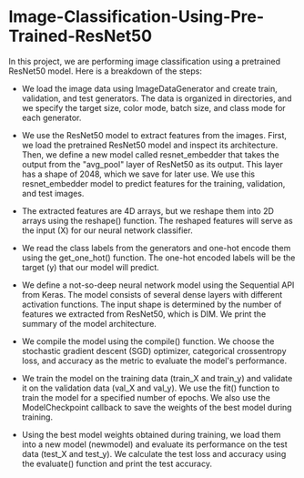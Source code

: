 # Image-Classification-Using-Pre-Trained-ResNet50

In this project, we are performing image classification using a pretrained ResNet50 model. Here is a breakdown of the steps:

- We load the image data using ImageDataGenerator and create train, validation, and test generators. The data is organized in directories, and we specify the target size, color mode, batch size, and class mode for each generator.

- We use the ResNet50 model to extract features from the images. First, we load the pretrained ResNet50 model and inspect its architecture. Then, we define a new model called resnet_embedder that takes the output from the "avg_pool" layer of ResNet50 as its output. This layer has a shape of 2048, which we save for later use. We use this resnet_embedder model to predict features for the training, validation, and test images.

- The extracted features are 4D arrays, but we reshape them into 2D arrays using the reshape() function. The reshaped features will serve as the input (X) for our neural network classifier.

-  We read the class labels from the generators and one-hot encode them using the get_one_hot() function. The one-hot encoded labels will be the target (y) that our model will predict.

- We define a not-so-deep neural network model using the Sequential API from Keras. The model consists of several dense layers with different activation functions. The input shape is determined by the number of features we extracted from ResNet50, which is DIM. We print the summary of the model architecture.

- We compile the model using the compile() function. We choose the stochastic gradient descent (SGD) optimizer, categorical crossentropy loss, and accuracy as the metric to evaluate the model's performance.

- We train the model on the training data (train_X and train_y) and validate it on the validation data (val_X and val_y). We use the fit() function to train the model for a specified number of epochs. We also use the ModelCheckpoint callback to save the weights of the best model during training.

- Using the best model weights obtained during training, we load them into a new model (newmodel) and evaluate its performance on the test data (test_X and test_y). We calculate the test loss and accuracy using the evaluate() function and print the test accuracy.
